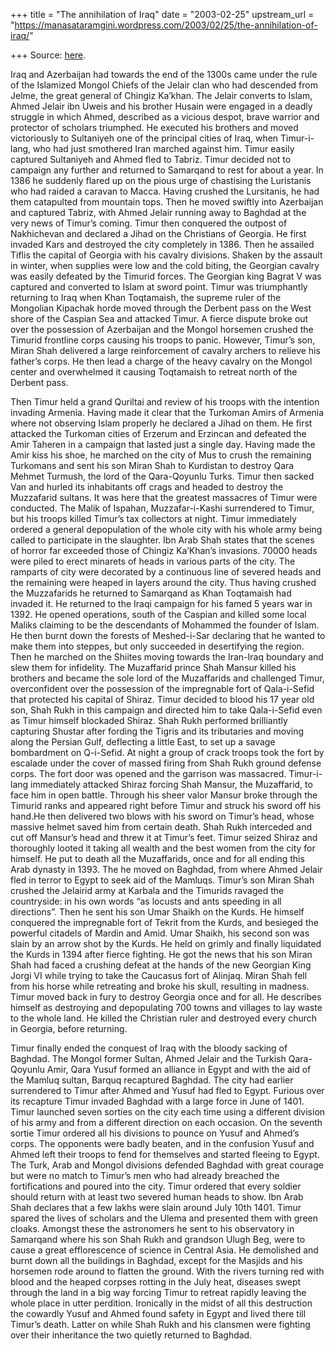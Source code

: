 +++
title = "The annihilation of Iraq"
date = "2003-02-25"
upstream_url = "https://manasataramgini.wordpress.com/2003/02/25/the-annihilation-of-iraq/"

+++
Source: [here](https://manasataramgini.wordpress.com/2003/02/25/the-annihilation-of-iraq/).

Iraq and Azerbaijan had towards the end of the 1300s came under the rule of the Islamized Mongol Chiefs of the Jelair clan who had descended from Jelme, the great general of Chingiz Ka’khan. The Jelair converts to Islam, Ahmed Jelair ibn Uweis and his brother Husain were engaged in a deadly struggle in which Ahmed, described as a vicious despot, brave warrior and protector of scholars triumphed. He executed his brothers and moved victoriously to Sultaniyeh one of the principal cities of Iraq, when Timur-i-lang, who had just smothered Iran marched against him. Timur easily captured Sultaniyeh and Ahmed fled to Tabriz. Timur decided not to campaign any further and returned to Samarqand to rest for about a year. In 1386 he suddenly flared up on the pious urge of chastising the Luristanis who had raided a caravan to Macca. Having crushed the Lursitanis, he had them catapulted from mountain tops. Then he moved swiftly into Azerbaijan and captured Tabriz, with Ahmed Jelair running away to Baghdad at the very news of Timur’s coming. Timur then conquered the outpost of Nakhichevan and declared a Jihad on the Christians of Georgia. He first invaded Kars and destroyed the city completely in 1386. Then he assailed Tiflis the capital of Georgia with his cavalry divisions. Shaken by the assault in winter, when supplies were low and the cold biting, the Georgian cavalry was easily defeated by the Timurid forces. The Georgian king Bagrat V was captured and converted to Islam at sword point. Timur was triumphantly returning to Iraq when Khan Toqtamaish, the supreme ruler of the Mongolian Kipachak horde moved through the Derbent pass on the West shore of the Caspian Sea and attacked Timur. A fierce dispute broke out over the possession of Azerbaijan and the Mongol horsemen crushed the Timurid frontline corps causing his troops to panic. However, Timur’s son, Miran Shah delivered a large reinforcement of cavalry archers to relieve his father’s corps. He then lead a charge of the heavy cavalry on the Mongol center and overwhelmed it causing Toqtamaish to retreat north of the Derbent pass.

Then Timur held a grand Quriltai and review of his troops with the intention invading Armenia. Having made it clear that the Turkoman Amirs of Armenia where not observing Islam properly he declared a Jihad on them. He first attacked the Turkoman cities of Erzerum and Erzincan and defeated the Amir Taheren in a campaign that lasted just a single day. Having made the Amir kiss his shoe, he marched on the city of Mus to crush the remaining Turkomans and sent his son Miran Shah to Kurdistan to destroy Qara Mehmet Turmush, the lord of the Qara-Qoyunlu Turks. Timur then sacked Van and hurled its inhabitants off crags and headed to destroy the Muzzafarid sultans. It was here that the greatest massacres of Timur were conducted. The Malik of Ispahan, Muzzafar-i-Kashi surrendered to Timur, but his troops killed Timur’s tax collectors at night. Timur immediately ordered a general depopulation of the whole city with his whole army being called to participate in the slaughter. Ibn Arab Shah states that the scenes of horror far exceeded those of Chingiz Ka’Khan’s invasions. 70000 heads were piled to erect minarets of heads in various parts of the city. The ramparts of city were decorated by a continuous line of severed heads and the remaining were heaped in layers around the city. Thus having crushed the Muzzafarids he returned to Samarqand as Khan Toqtamaish had invaded it. He returned to the Iraqi campaign for his famed 5 years war in 1392. He opened operations, south of the Caspian and killed some local Maliks claiming to be the descendants of Mohammed the founder of Islam. He then burnt down the forests of Meshed-i-Sar declaring that he wanted to make them into steppes, but only succeeded in desertifying the region. Then he marched on the Shiites moving towards the Iran-Iraq boundary and slew them for infidelity. The Muzaffarid prince Shah Mansur killed his brothers and became the sole lord of the Muzaffarids and challenged Timur, overconfident over the possession of the impregnable fort of Qala-i-Sefid that protected his capital of Shiraz. Timur decided to blood his 17 year old son, Shah Rukh in this campaign and directed him to take Qala-i-Sefid even as Timur himself blockaded Shiraz. Shah Rukh performed brilliantly capturing Shustar after fording the Tigris and its tributaries and moving along the Persian Gulf, deflecting a little East, to set up a savage bombardment on Q-i-Sefid. At night a group of crack troops took the fort by escalade under the cover of massed firing from Shah Rukh ground defense corps. The fort door was opened and the garrison was massacred. Timur-i-lang immediately attacked Shiraz forcing Shah Mansur, the Muzaffarid, to face him in open battle. Through his sheer valor Mansur broke through the Timurid ranks and appeared right before Timur and struck his sword off his hand.He then delivered two blows with his sword on Timur’s head, whose massive helmet saved him from certain death. Shah Rukh interceded and cut off Mansur’s head and threw it at Timur’s feet. Timur seized Shiraz and thoroughly looted it taking all wealth and the best women from the city for himself. He put to death all the Muzaffarids, once and for all ending this Arab dynasty in 1393. The he moved on Baghdad, from where Ahmed Jelair fled in terror to Egypt to seek aid of the Mamluqs. Timur’s son Miran Shah crushed the Jelairid army at Karbala and the Timurids ravaged the countryside: in his own words “as locusts and ants speeding in all directions”. Then he sent his son Umar Shaikh on the Kurds. He himself conquered the impregnable fort of Tekrit from the Kurds, and besieged the powerful citadels of Mardin and Amid. Umar Shaikh, his second son was slain by an arrow shot by the Kurds. He held on grimly and finally liquidated the Kurds in 1394 after fierce fighting. He got the news that his son Miran Shah had faced a crushing defeat at the hands of the new Georgian King Jorgi VI while trying to take the Caucasus fort of Alinjaq. Miran Shah fell from his horse while retreating and broke his skull, resulting in madness. Timur moved back in fury to destroy Georgia once and for all. He describes himself as destroying and depopulating 700 towns and villages to lay waste to the whole land. He killed the Christian ruler and destroyed every church in Georgia, before returning.

Timur finally ended the conquest of Iraq with the bloody sacking of Baghdad. The Mongol former Sultan, Ahmed Jelair and the Turkish Qara-Qoyunlu Amir, Qara Yusuf formed an alliance in Egypt and with the aid of the Mamluq sultan, Barquq recaptured Baghdad. The city had earlier surrendered to Timur after Ahmed and Yusuf had fled to Egypt. Furious over its recapture Timur invaded Baghdad with a large force in June of 1401. Timur launched seven sorties on the city each time using a different division of his army and from a different direction on each occasion. On the seventh sortie Timur ordered all his divisions to pounce on Yusuf and Ahmed’s corps. The opponents were badly beaten, and in the confusion Yusuf and Ahmed left their troops to fend for themselves and started fleeing to Egypt. The Turk, Arab and Mongol divisions defended Baghdad with great courage but were no match to Timur’s men who had already breached the fortifications and poured into the city. Timur ordered that every soldier should return with at least two severed human heads to show. Ibn Arab Shah declares that a few lakhs were slain around July 10th 1401. Timur spared the lives of scholars and the Ulema and presented them with green cloaks. Amongst these the astronomers he sent to his observatory in Samarqand where his son Shah Rukh and grandson Ulugh Beg, were to cause a great efflorescence of science in Central Asia. He demolished and burnt down all the buildings in Baghdad, except for the Masjids and his horsemen rode around to flatten the ground. With the rivers turning red with blood and the heaped corpses rotting in the July heat, diseases swept through the land in a big way forcing Timur to retreat rapidly leaving the whole place in utter perdition. Ironically in the midst of all this destruction the cowardly Yusuf and Ahmed found safety in Egypt and lived there till Timur’s death. Latter on while Shah Rukh and his clansmen were fighting over their inheritance the two quietly returned to Baghdad.

